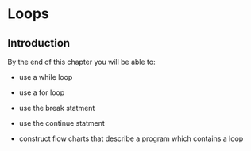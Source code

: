 
# Loops
## Introduction
By the end of this chapter you will be able to:

 * use a while loop
 
 * use a for loop
 
 * use the break statment
 
 * use the continue statment
 
 * construct flow charts that describe a program which contains a loop
 

